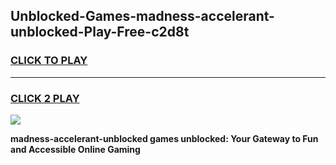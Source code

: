 
## Unblocked-Games-madness-accelerant-unblocked-Play-Free-c2d8t
<h3>
<a href="https://premium76.site?title=madness-accelerant-unblocked&ref=12A">CLICK TO PLAY</a></h3>
<hr>

<h3>
<a href="https://premium76.site?title=madness-accelerant-unblocked&ref=12A">CLICK 2 PLAY</a>
  
</h3>

<a href="https://premium76.site?title=madness-accelerant-unblocked&ref=12A"><img src="https://clearcache.store/games.png"></a>


**madness-accelerant-unblocked games unblocked: Your Gateway to Fun and Accessible Online Gaming**
